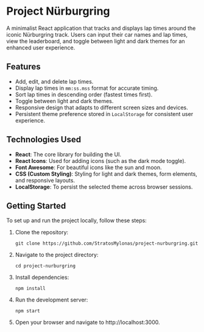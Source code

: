 # Project Nürburgring

A minimalist React application that tracks and displays lap times around the iconic Nürburgring track. Users can input their car names and lap times, view the leaderboard, and toggle between light and dark themes for an enhanced user experience.

## Features

- Add, edit, and delete lap times.
- Display lap times in `mm:ss.mss` format for accurate timing.
- Sort lap times in descending order (fastest times first).
- Toggle between light and dark themes.
- Responsive design that adapts to different screen sizes and devices.
- Persistent theme preference stored in `LocalStorage` for consistent user experience.

## Technologies Used

- **React**: The core library for building the UI.
- **React Icons**: Used for adding icons (such as the dark mode toggle).
- **Font Awesome**: For beautiful icons like the sun and moon.
- **CSS (Custom Styling)**: Styling for light and dark themes, form elements, and responsive layouts.
- **LocalStorage**: To persist the selected theme across browser sessions.

## Getting Started

To set up and run the project locally, follow these steps:

1. Clone the repository:

   ```
   git clone https://github.com/StratosMylonas/project-nurburgring.git
   ```

2. Navigate to the project directory:
    ```
    cd project-nurburgring
    ```

3. Install dependencies:
    ```
    npm install
    ```

4. Run the development server:
    ```
    npm start
    ```

5. Open your browser and navigate to http://localhost:3000.